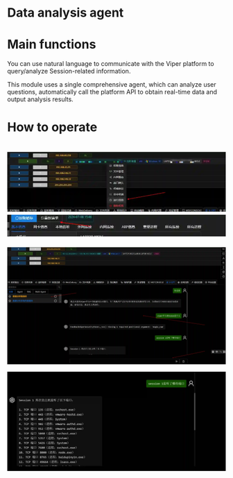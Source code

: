 # Data analysis agent

# Main functions

You can use natural language to communicate with the Viper platform to query/analyze Session-related information.

This module uses a single comprehensive agent, which can analyze user questions, automatically call the platform API to obtain real-time data and output analysis results.

# How to operate

# ![1720424831304-56b55431-5456-4d2d-8787-3b38c3661124.webp](./img/3PYIh2hHuqEvWvYV/1720424831304-56b55431-5456-4d2d-8787-3b38c3661124-322099.webp)![1720424846889-66af0606-3eaf-4ba5-bee7-a00c6ac28bc1.webp](./img/3PYIh2hHuqEvWvYV/1720424846889-66af0606-3eaf-4ba5-bee7-a00c6ac28bc1-933933.webp)

![1720424023418-65726d81-4e26-46cf-8bed-2a8e8aabbd47.webp](./img/3PYIh2hHuqEvWvYV/1720424023418-65726d81-4e26-46cf-8bed-2a8e8aabbd47-985050.webp)

![1720424046268-b0336c66-82dc-4ce0-aa92-1a5b9c73e71a.webp](./img/3PYIh2hHuqEvWvYV/1720424046268-b0336c66-82dc-4ce0-aa92-1a5b9c73e71a-155807.webp)


